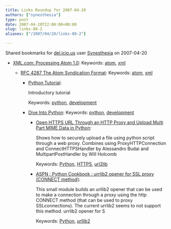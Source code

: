 ```yaml
---
title: Links Roundup for 2007-04-20
authors: ["synesthesia"]
type: post
date: 2007-04-20T22:00:00+00:00
slug: links-89-2 
aliases: ["/2007/04/20/links-89-2"]

---
```

Shared bookmarks for [del.icio.us][1] user  [Synesthesia][2] on 2007-04-20

  * [XML.com: Processing Atom 1.0][3]: 
    Keywords: [atom][4], [xml][5]</li> 
    
      * [RFC 4287 The Atom Syndication Format][6]: 
        Keywords: [atom][4], [xml][5]</li> 
        
          * [Python Tutorial][7]:
  
            Introductory tutorial
  
            Keywords: [python][8], [development][9]
          * [Dive Into Python][10]: 
            Keywords: [python][8], [development][9]</li> 
            
              * [Open HTTPS URL Through an HTTP Proxy and Upload Multi Part MIME Data in Python][11]:
  
                Shows how to securely upload a file using python script through a web proxy. Combines using ProxyHTTPConnection and ConnectHTTPSHandler by Alessandro Budai and MultipartPostHandler by Will Holcomb
  
                Keywords: [Python][12], [HTTPS][13], [url2lib][14]
              * [ASPN : Python Cookbook : urrlib2 opener for SSL proxy (CONNECT method)][15]:
  
                This small module builds an urllib2 opener that can be used to make a connection through a proxy using the http CONNECT method (that can be used to proxy SSLconnections). The current urrlib2 seems to not support this method. urrlib2 opener for S
  
                Keywords: [Python][12], [urllib2][16]</ul>

 [1]: https://del.icio.us/
 [2]: https://del.icio.us/synesthesia
 [3]: https://www.xml.com/pub/a/2005/09/14/processing-atom-in-python.html?page=1 "https://www.xml.com/pub/a/2005/09/14/processing-atom-in-python.html?page=1"
 [4]: https://del.icio.us/synesthesia/atom
 [5]: https://del.icio.us/synesthesia/xml
 [6]: https://tools.ietf.org/html/rfc4287 "https://tools.ietf.org/html/rfc4287"
 [7]: https://docs.python.org/tut "https://docs.python.org/tut"
 [8]: https://del.icio.us/synesthesia/python
 [9]: https://del.icio.us/synesthesia/development
 [10]: https://www.faqs.org/docs/diveintopython/toc.html "https://www.faqs.org/docs/diveintopython/toc.html"
 [11]: https://www.hackorama.com/python/upload.shtml "https://www.hackorama.com/python/upload.shtml"
 [12]: https://del.icio.us/synesthesia/Python
 [13]: https://del.icio.us/synesthesia/HTTPS
 [14]: https://del.icio.us/synesthesia/url2lib
 [15]: https://aspn.activestate.com/ASPN/Cookbook/Python/Recipe/456195 "https://aspn.activestate.com/ASPN/Cookbook/Python/Recipe/456195"
 [16]: https://del.icio.us/synesthesia/urllib2